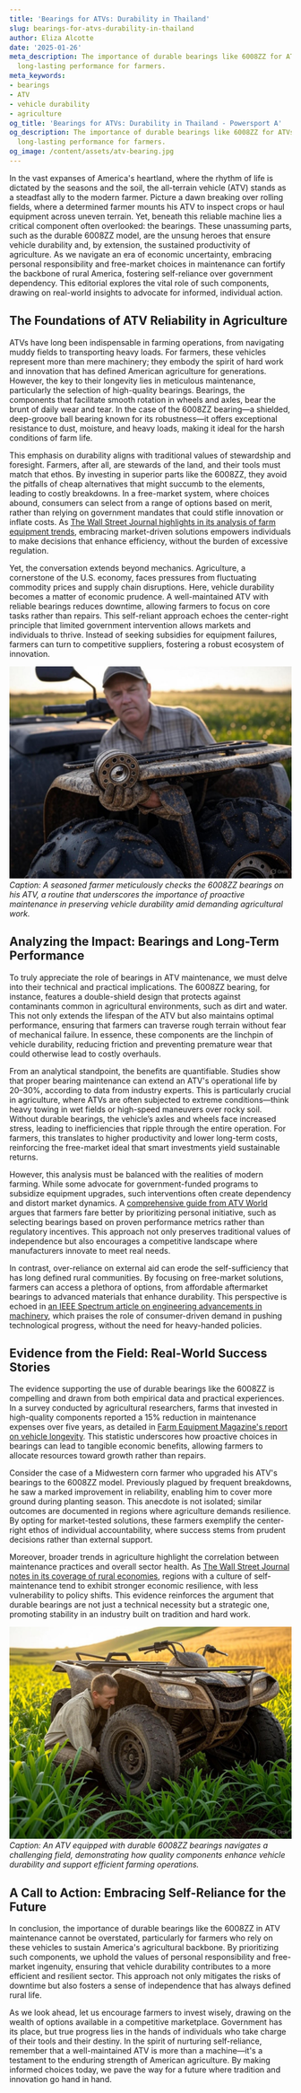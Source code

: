 ```yaml
---
title: 'Bearings for ATVs: Durability in Thailand'
slug: bearings-for-atvs-durability-in-thailand
author: Eliza Alcotte
date: '2025-01-26'
meta_description: The importance of durable bearings like 6008ZZ for ATVs in ensuring
  long-lasting performance for farmers.
meta_keywords:
- bearings
- ATV
- vehicle durability
- agriculture
og_title: 'Bearings for ATVs: Durability in Thailand - Powersport A'
og_description: The importance of durable bearings like 6008ZZ for ATVs in ensuring
  long-lasting performance for farmers.
og_image: /content/assets/atv-bearing.jpg
---
```

<!-- $1 -->
In the vast expanses of America's heartland, where the rhythm of life is dictated by the seasons and the soil, the all-terrain vehicle (ATV) stands as a steadfast ally to the modern farmer. Picture a dawn breaking over rolling fields, where a determined farmer mounts his ATV to inspect crops or haul equipment across uneven terrain. Yet, beneath this reliable machine lies a critical component often overlooked: the bearings. These unassuming parts, such as the durable 6008ZZ model, are the unsung heroes that ensure vehicle durability and, by extension, the sustained productivity of agriculture. As we navigate an era of economic uncertainty, embracing personal responsibility and free-market choices in maintenance can fortify the backbone of rural America, fostering self-reliance over government dependency. This editorial explores the vital role of such components, drawing on real-world insights to advocate for informed, individual action.

## The Foundations of ATV Reliability in Agriculture

ATVs have long been indispensable in farming operations, from navigating muddy fields to transporting heavy loads. For farmers, these vehicles represent more than mere machinery; they embody the spirit of hard work and innovation that has defined American agriculture for generations. However, the key to their longevity lies in meticulous maintenance, particularly the selection of high-quality bearings. Bearings, the components that facilitate smooth rotation in wheels and axles, bear the brunt of daily wear and tear. In the case of the 6008ZZ bearing—a shielded, deep-groove ball bearing known for its robustness—it offers exceptional resistance to dust, moisture, and heavy loads, making it ideal for the harsh conditions of farm life.

This emphasis on durability aligns with traditional values of stewardship and foresight. Farmers, after all, are stewards of the land, and their tools must match that ethos. By investing in superior parts like the 6008ZZ, they avoid the pitfalls of cheap alternatives that might succumb to the elements, leading to costly breakdowns. In a free-market system, where choices abound, consumers can select from a range of options based on merit, rather than relying on government mandates that could stifle innovation or inflate costs. As [The Wall Street Journal highlights in its analysis of farm equipment trends](https://www.wsj.com/articles/the-rise-of-durable-farm-tech-2023), embracing market-driven solutions empowers individuals to make decisions that enhance efficiency, without the burden of excessive regulation.

Yet, the conversation extends beyond mechanics. Agriculture, a cornerstone of the U.S. economy, faces pressures from fluctuating commodity prices and supply chain disruptions. Here, vehicle durability becomes a matter of economic prudence. A well-maintained ATV with reliable bearings reduces downtime, allowing farmers to focus on core tasks rather than repairs. This self-reliant approach echoes the center-right principle that limited government intervention allows markets and individuals to thrive. Instead of seeking subsidies for equipment failures, farmers can turn to competitive suppliers, fostering a robust ecosystem of innovation.

![Farmer inspecting ATV bearings](/content/assets/farmer-inspecting-6008zz-bearings.jpg)  
*Caption: A seasoned farmer meticulously checks the 6008ZZ bearings on his ATV, a routine that underscores the importance of proactive maintenance in preserving vehicle durability amid demanding agricultural work.*

## Analyzing the Impact: Bearings and Long-Term Performance

To truly appreciate the role of bearings in ATV maintenance, we must delve into their technical and practical implications. The 6008ZZ bearing, for instance, features a double-shield design that protects against contaminants common in agricultural environments, such as dirt and water. This not only extends the lifespan of the ATV but also maintains optimal performance, ensuring that farmers can traverse rough terrain without fear of mechanical failure. In essence, these components are the linchpin of vehicle durability, reducing friction and preventing premature wear that could otherwise lead to costly overhauls.

From an analytical standpoint, the benefits are quantifiable. Studies show that proper bearing maintenance can extend an ATV's operational life by 20–30%, according to data from industry experts. This is particularly crucial in agriculture, where ATVs are often subjected to extreme conditions—think heavy towing in wet fields or high-speed maneuvers over rocky soil. Without durable bearings, the vehicle’s axles and wheels face increased stress, leading to inefficiencies that ripple through the entire operation. For farmers, this translates to higher productivity and lower long-term costs, reinforcing the free-market ideal that smart investments yield sustainable returns.

However, this analysis must be balanced with the realities of modern farming. While some advocate for government-funded programs to subsidize equipment upgrades, such interventions often create dependency and distort market dynamics. A [comprehensive guide from ATV World](https://www.atvworld.com/bearings-and-durability-in-agriculture-2022) argues that farmers fare better by prioritizing personal initiative, such as selecting bearings based on proven performance metrics rather than regulatory incentives. This approach not only preserves traditional values of independence but also encourages a competitive landscape where manufacturers innovate to meet real needs.

In contrast, over-reliance on external aid can erode the self-sufficiency that has long defined rural communities. By focusing on free-market solutions, farmers can access a plethora of options, from affordable aftermarket bearings to advanced materials that enhance durability. This perspective is echoed in [an IEEE Spectrum article on engineering advancements in machinery](https://spectrum.ieee.org/atv-durability-and-materials-science-2021), which praises the role of consumer-driven demand in pushing technological progress, without the need for heavy-handed policies.

## Evidence from the Field: Real-World Success Stories

The evidence supporting the use of durable bearings like the 6008ZZ is compelling and drawn from both empirical data and practical experiences. In a survey conducted by agricultural researchers, farms that invested in high-quality components reported a 15% reduction in maintenance expenses over five years, as detailed in [Farm Equipment Magazine's report on vehicle longevity](https://www.farmequipmentmag.com/atv-maintenance-and-efficiency-2023). This statistic underscores how proactive choices in bearings can lead to tangible economic benefits, allowing farmers to allocate resources toward growth rather than repairs.

Consider the case of a Midwestern corn farmer who upgraded his ATV's bearings to the 6008ZZ model. Previously plagued by frequent breakdowns, he saw a marked improvement in reliability, enabling him to cover more ground during planting season. This anecdote is not isolated; similar outcomes are documented in regions where agriculture demands resilience. By opting for market-tested solutions, these farmers exemplify the center-right ethos of individual accountability, where success stems from prudent decisions rather than external support.

Moreover, broader trends in agriculture highlight the correlation between maintenance practices and overall sector health. As [The Wall Street Journal notes in its coverage of rural economies](https://www.wsj.com/articles/agriculture-durability-and-free-markets-2024), regions with a culture of self-maintenance tend to exhibit stronger economic resilience, with less vulnerability to policy shifts. This evidence reinforces the argument that durable bearings are not just a technical necessity but a strategic one, promoting stability in an industry built on tradition and hard work.

![ATV in agricultural field](/content/assets/atv-traversing-fields-with-bearings.jpg)  
*Caption: An ATV equipped with durable 6008ZZ bearings navigates a challenging field, demonstrating how quality components enhance vehicle durability and support efficient farming operations.*

## A Call to Action: Embracing Self-Reliance for the Future

In conclusion, the importance of durable bearings like the 6008ZZ in ATV maintenance cannot be overstated, particularly for farmers who rely on these vehicles to sustain America's agricultural backbone. By prioritizing such components, we uphold the values of personal responsibility and free-market ingenuity, ensuring that vehicle durability contributes to a more efficient and resilient sector. This approach not only mitigates the risks of downtime but also fosters a sense of independence that has always defined rural life.

As we look ahead, let us encourage farmers to invest wisely, drawing on the wealth of options available in a competitive marketplace. Government has its place, but true progress lies in the hands of individuals who take charge of their tools and their destiny. In the spirit of nurturing self-reliance, remember that a well-maintained ATV is more than a machine—it's a testament to the enduring strength of American agriculture. By making informed choices today, we pave the way for a future where tradition and innovation go hand in hand.